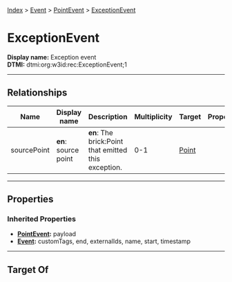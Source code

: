 [Index](../../Index.md) > [Event](../Event.md) > [PointEvent](PointEvent.md) > [ExceptionEvent](#)
# ExceptionEvent

**Display name:** Exception event<br />
**DTMI:** dtmi:org:w3id:rec:ExceptionEvent;1

---

## Relationships

|Name|Display name|Description|Multiplicity|Target|Properties|Writable|
|-|-|-|-|-|-|-|
|sourcePoint|**en**: source point|**en**: The brick:Point that emitted this exception.|0-1|[Point](../../Point/Point.md)||True|

---

## Properties

### Inherited Properties
* **[PointEvent](PointEvent.md):** payload
* **[Event](../Event.md):** customTags, end, externalIds, name, start, timestamp

---

## Target Of
